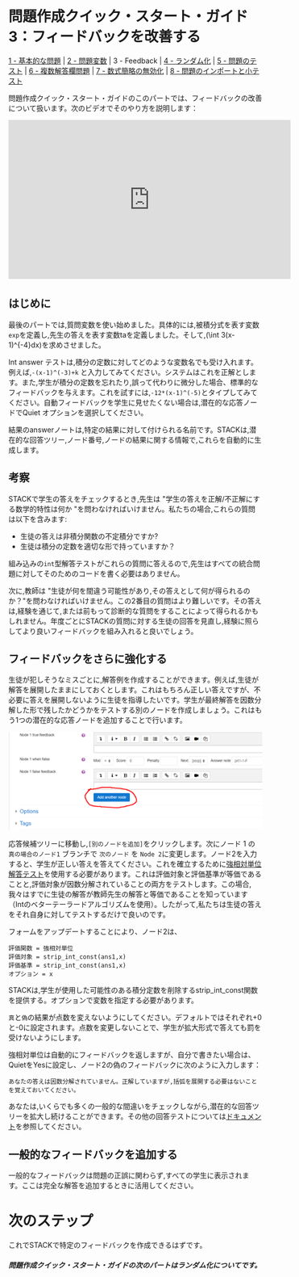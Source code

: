 # 問題作成クイック・スタート・ガイド 3：フィードバックを改善する

[1 - 基本的な問題](Authoring_quick_start_1.md) | [2 - 問題変数](Authoring_quick_start_2.md) | 3 - Feedback | [4 - ランダム化](Authoring_quick_start_4.md) | [5 - 問題のテスト](Authoring_quick_start_5.md) | [6 - 複数解答欄問題](Authoring_quick_start_6.md) | [7 - 数式簡略の無効化](Authoring_quick_start_7.md) | [8 - 問題のインポートと小テスト](Authoring_quick_start_8.md)



問題作成クイック・スタート・ガイドのこのパートでは、フィードバックの改善について扱います。次のビデオでそのやり方を説明します：

<iframe width="560" height="315" src="https://www.youtube.com/embed/l6QAMmUA5Pk" frameborder="0" allowfullscreen></iframe>

## はじめに
最後のパートでは,質問変数を使い始めました。具体的には,被積分式を表す変数`exp`を定義し,先生の答えを表す変数taを定義しました。そして,\(\int 3(x-1)^{-4}dx\)を求めさせました。

Int answer テストは,積分の定数に対してどのような変数名でも受け入れます。例えば,`-(x-1)^(-3)+k` と入力してみてください。システムはこれを正解とします。また,学生が積分の定数を忘れたり,誤って代わりに微分した場合、標準的なフィードバックを与えます。これを試すには,`-12*(x-1)^(-5)`とタイプしてみてください。自動フィードバックを学生に見せたくない場合は,潜在的な応答ノードでQuiet オプションを選択してください。

結果のanswerノートは,特定の結果に対して付けられる名前です。STACKは,潜在的な回答ツリー,ノード番号,ノードの結果に関する情報で,これらを自動的に生成します。

## 考察
STACKで学生の答えをチェックするとき,先生は "学生の答えを正解/不正解にする数学的特性は何か "を問わなければいけません。私たちの場合,これらの質問は以下を含みます:

- 生徒の答えは非積分関数の不定積分ですか?
- 生徒は積分の定数を適切な形で持っていますか？

組み込みの`int`型解答テストがこれらの質問に答えるので,先生はすべての統合問題に対してそのためのコードを書く必要はありません。

次に,教師は "生徒が何を間違う可能性があり,その答えとして何が得られるのか？"を問わなければいけません。この2番目の質問はより難しいです。その答えは,経験を通じて,または前もって診断的な質問をすることによって得られるかもしれません。年度ごとにSTACKの質問に対する生徒の回答を見直し,経験に照らしてより良いフィードバックを組み入れると良いでしょう。

## フィードバックをさらに強化する

生徒が犯しそうなミスごとに,解答例を作成することができます。例えば,生徒が解答を展開したままにしておくとします。これはもちろん正しい答えですが、不必要に答えを展開しないように生徒を指導したいです。学生が最終解答を因数分解した形で残したかどうかをテストする別のノードを作成しましょう。これはもう1つの潜在的な応答ノードを追加することで行います。

![Adding a new node](../../content/add_new_node.png)

応答候補ツリーに移動し,`[別のノードを追加]`をクリックします。次にノード 1 の `真の場合のノード1` ブランチで `次のノード` を `Node 2`に変更します。ノード2を入力すると、学生が正しい答えを答えてください。これを確立するために[強相対単位解答テスト](/Authoring/Answer_Tests/index.md)を使用する必要があります。これは評価対象と評価基準が等価であることと,評価対象が因数分解されていることの両方をテストします。この場合,我々はすでに生徒の解答が教師先生の解答と等価であることを知っています（Intのベターテーラードアルゴリズムを使用）。したがって,私たちは生徒の答えをそれ自身に対してテストするだけで良いのです。

フォームをアップデートすることにより、ノード2は、
```
評価関数 = 強相対単位
評価対象 = strip_int_const(ans1,x)
評価基準 = strip_int_const(ans1,x)
オプション = x
```
STACKは,学生が使用した可能性のある積分定数を削除するstrip_int_const関数を提供する。オプションで変数を指定する必要があります。

`真`と`偽`の結果が点数を変えないようにしてください。デフォルトではそれぞれ+0と-0に設定されます。点数を変更しないことで、学生が拡大形式で答えても罰を受けないようにします。

強相対単位は自動的にフィードバックを返しますが、自分で書きたい場合は、QuietをYesに設定し、ノード2の偽のフィードバックに次のように入力します：

```
あなたの答えは因数分解されていません。正解していますが,括弧を展開する必要はないことを覚えておいてください。
```
あなたは,いくらでも多くの一般的な間違いをチェックしながら,潜在的な回答ツリーを拡大し続けることができます。その他の回答テストについては[ドキュメント](/Authoring/Answer_Tests/index.md)を参照してください。

## 一般的なフィードバックを追加する

一般的なフィードバックは問題の正誤に関わらず,すべての学生に表示されます。ここは完全な解答を追加するときに活用してください。

# 次のステップ

これでSTACKで特定のフィードバックを作成できるはずです。

##### 問題作成クイック・スタート・ガイドの次のパートはランダム化についてです。